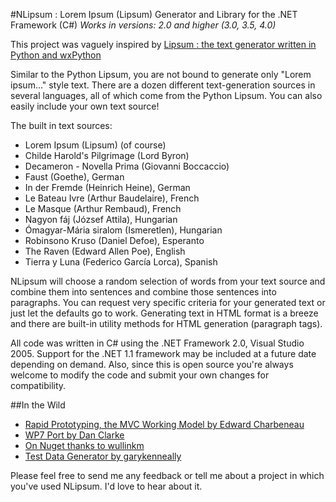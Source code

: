 #NLipsum : Lorem Ipsum (Lipsum) Generator and Library for the .NET Framework (C#)
*Works in versions: 2.0 and higher (3.0, 3.5, 4.0)*

This project was vaguely inspired by [Lipsum : the text generator written in Python and wxPython](lipsum.sourceforge.net)

Similar to the Python Lipsum, you are not bound to generate only "Lorem ipsum..." style text. There are a dozen different text-generation sources in several languages, all of which come from the Python Lipsum. You can also easily include your own text source!

The built in text sources:

- Lorem Ipsum (Lipsum) (of course)
- Childe Harold's Pilgrimage (Lord Byron)
- Decameron - Novella Prima (Giovanni Boccaccio)
- Faust (Goethe), German
- In der Fremde (Heinrich Heine), German
- Le Bateau Ivre (Arthur Baudelaire), French
- Le Masque (Arthur Rembaud), French
- Nagyon fáj (József Attila), Hungarian
- Ómagyar-Mária siralom (Ismeretlen), Hungarian
- Robinsono Kruso (Daniel Defoe), Esperanto
- The Raven (Edward Allen Poe), English
- Tierra y Luna (Federico García Lorca), Spanish

NLipsum will choose a random selection of words from your text source and combine them into sentences and combine those sentences into paragraphs. You can request very specific criteria for your generated text or just let the defaults go to work. Generating text in HTML format is a breeze and there are built-in utility methods for HTML generation (paragraph tags).

All code was written in C# using the .NET Framework 2.0, Visual Studio 2005. Support for the .NET 1.1 framework may be included at a future date depending on demand. Also, since this is open source you're always welcome to modify the code and submit your own changes for compatibility.

##In the Wild
- [Rapid Prototyping, the MVC Working Model by Edward Charbeneau](http://www.simple-talk.com/dotnet/asp.net/rapid-prototyping,-the-mvc-working-model/)
- [WP7 Port by Dan Clarke](http://dan.clarke.name/2011/05/nlipsum-for-windows-phone-7-auto-generate-lorem-ipsum-for-wp7/)
- [On Nuget thanks to wullinkm](https://nuget.org/packages/NLipsum)
- [Test Data Generator by garykenneally](http://code.google.com/p/testdatagenerator/source/browse/trunk/DataGenerator/DataGenerator/TextRandomDataGenerator.cs?r=3)

Please feel free to send me any feedback or tell me about a project in which you've used NLipsum. I'd love to hear about it.
